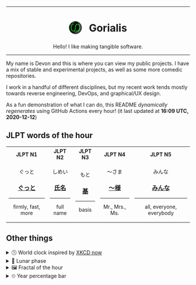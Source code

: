 ***

<h1 align="center">
<sub>
    <img src="readme/resources/avatar.png" height="36">
</sub>
&nbsp;
Gorialis
</h1>
<p align="center">
Hello! I like making tangible software.
</p>

***

My name is Devon and this is where you can view my public projects. I have a mix of stable and experimental projects, as well as some more comedic repositories.

I work in a handful of different disciplines, but my recent work tends mostly towards reverse engineering, DevOps, and graphical/UX design.

As a fun demonstration of what I can do, this README *dynamically regenerates* using GitHub Actions every hour! (it last updated at **16:09 UTC, 2020-12-12**)

<h2>JLPT words of the hour</h2>
<table>
    <tr>
        <th>JLPT N1</th>
        <th>JLPT N2</th>
        <th>JLPT N3</th>
        <th>JLPT N4</th>
        <th>JLPT N5</th>
    </tr>
    <tr>
        <td>
            <p align="center">ぐっと</p>
            <h3 align="center"><b><a href="https://jisho.org/search/%E3%81%90%E3%81%A3%E3%81%A8">ぐっと</a></b></h3>
            <hr>
            <p align="center">firmly,<wbr> fast,<wbr> more</p>
        </td>
        <td>
            <p align="center">しめい</p>
            <h3 align="center"><b><a href="https://jisho.org/search/%E6%B0%8F%E5%90%8D">氏名</a></b></h3>
            <hr>
            <p align="center">full name</p>
        </td>
        <td>
            <p align="center">もと</p>
            <h3 align="center"><b><a href="https://jisho.org/search/%E5%9F%BA">基</a></b></h3>
            <hr>
            <p align="center">basis</p>
        </td>
        <td>
            <p align="center">～さま</p>
            <h3 align="center"><b><a href="https://jisho.org/search/%EF%BD%9E%E6%A7%98">～様</a></b></h3>
            <hr>
            <p align="center">Mr.,<wbr> Mrs.,<wbr> Ms.</p>
        </td>
        <td>
            <p align="center">みんな</p>
            <h3 align="center"><b><a href="https://jisho.org/search/%E3%81%BF%E3%82%93%E3%81%AA">みんな</a></b></h3>
            <hr>
            <p align="center">all,<wbr> everyone,<wbr> everybody</p>
        </td>
    </tr>
</table>

<h2>Other things</h2>
<details>
<summary>🕓  World clock inspired by <a href="https://xkcd.com/now">XKCD now</a></summary>

> <img src="generated/now.png" width="512">

</details>
<details>
<summary>🌙 Lunar phase</summary>

The moon is approximately 95.25% through its phase ().

</details>
<details>
<summary>&#x1f5bc; Fractal of the hour</summary>

> <img src="generated/fractal.png" width="512">

</details>
<details>
<summary>&#x23f2; Year percentage bar</summary>
<pre><code>2020 [██████████████████▁▁] 94.72%</code></pre>
</details>
